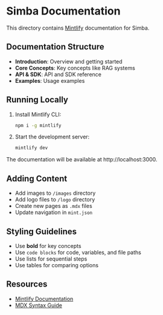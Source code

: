 # Simba Documentation

This directory contains [Mintlify](https://mintlify.com/) documentation for Simba.

## Documentation Structure

- **Introduction**: Overview and getting started
- **Core Concepts**: Key concepts like RAG systems
- **API & SDK**: API and SDK reference
- **Examples**: Usage examples

## Running Locally

1. Install Mintlify CLI:
   ```bash
   npm i -g mintlify
   ```

2. Start the development server:
   ```bash
   mintlify dev
   ```

The documentation will be available at http://localhost:3000.

## Adding Content

- Add images to `/images` directory
- Add logo files to `/logo` directory
- Create new pages as `.mdx` files
- Update navigation in `mint.json`

## Styling Guidelines

- Use **bold** for key concepts
- Use `code blocks` for code, variables, and file paths
- Use lists for sequential steps
- Use tables for comparing options

## Resources

- [Mintlify Documentation](https://mintlify.com/docs)
- [MDX Syntax Guide](https://mintlify.com/docs/introduction) 